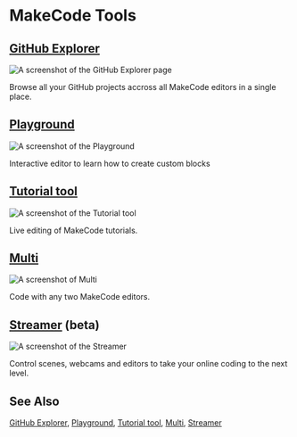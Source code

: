# MakeCode Tools

## [GitHub Explorer](/github-explorer)

![A screenshot of the GitHub Explorer page](/static/tools/github-explorer.png)

Browse all your GitHub projects accross all MakeCode editors in a single place.

## [Playground](/playground)

![A screenshot of the Playground](/static/tools/playground.png)

Interactive editor to learn how to create custom blocks


##  [Tutorial tool](/tutorial-tool)

![A screenshot of the Tutorial tool](/static/tools/tutorial-tool.png)

Live editing of MakeCode tutorials.

## [Multi](/multi)

![A screenshot of Multi](/static/tools/multi.png)

Code with any two MakeCode editors.


## [Streamer](/streamer) (beta)

![A screenshot of the Streamer](/static/tools/streamer.png)

Control scenes, webcams and editors to take your online coding to the next level.

## See Also

[GitHub Explorer](/github-explorer),
[Playground](/playground),
[Tutorial tool](/tutorial-tool),
[Multi](/multi),
[Streamer](/streamer)